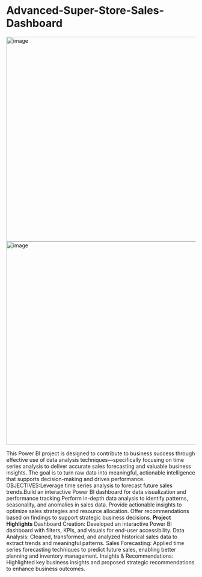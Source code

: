 # Advanced-Super-Store-Sales-Dashboard
<img width="778" height="543" alt="image" src="https://github.com/user-attachments/assets/bd99e584-8346-4a92-a9ea-4877a52058db" />
<img width="840" height="540" alt="image" src="https://github.com/user-attachments/assets/b527ead3-b933-4e9a-ac26-cefd4d4d77f8" />

This Power BI project is designed to contribute to business success through effective use of data analysis techniques—specifically focusing on time series analysis to deliver accurate sales forecasting and valuable business insights. The goal is to turn raw data into meaningful, actionable intelligence that supports decision-making and drives performance.
OBJECTIVES:Leverage time series analysis to forecast future sales trends.Build an interactive Power BI dashboard for data visualization and performance tracking.Perform in-depth data analysis to identify patterns, seasonality, and anomalies in sales data.
Provide actionable insights to optimize sales strategies and resource allocation.
Offer recommendations based on findings to support strategic business decisions.
**Project Highlights**
Dashboard Creation: Developed an interactive Power BI dashboard with filters, KPIs, and visuals for end-user accessibility.
Data Analysis: Cleaned, transformed, and analyzed historical sales data to extract trends and meaningful patterns.
Sales Forecasting: Applied time series forecasting techniques to predict future sales, enabling better planning and inventory management.
Insights & Recommendations: Highlighted key business insights and proposed strategic recommendations to enhance business outcomes.
